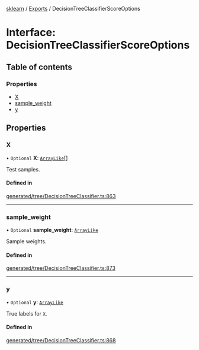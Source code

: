 [sklearn](../readme.md) / [Exports](../modules.md) / DecisionTreeClassifierScoreOptions

# Interface: DecisionTreeClassifierScoreOptions

## Table of contents

### Properties

- [X](DecisionTreeClassifierScoreOptions.md#x)
- [sample\_weight](DecisionTreeClassifierScoreOptions.md#sample_weight)
- [y](DecisionTreeClassifierScoreOptions.md#y)

## Properties

### X

• `Optional` **X**: [`ArrayLike`](../modules.md#arraylike)[]

Test samples.

#### Defined in

[generated/tree/DecisionTreeClassifier.ts:863](https://github.com/transitive-bullshit/scikit-learn-ts/blob/367336a/packages/sklearn/src/generated/tree/DecisionTreeClassifier.ts#L863)

___

### sample\_weight

• `Optional` **sample\_weight**: [`ArrayLike`](../modules.md#arraylike)

Sample weights.

#### Defined in

[generated/tree/DecisionTreeClassifier.ts:873](https://github.com/transitive-bullshit/scikit-learn-ts/blob/367336a/packages/sklearn/src/generated/tree/DecisionTreeClassifier.ts#L873)

___

### y

• `Optional` **y**: [`ArrayLike`](../modules.md#arraylike)

True labels for `X`.

#### Defined in

[generated/tree/DecisionTreeClassifier.ts:868](https://github.com/transitive-bullshit/scikit-learn-ts/blob/367336a/packages/sklearn/src/generated/tree/DecisionTreeClassifier.ts#L868)

